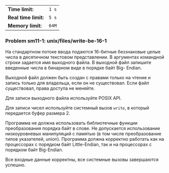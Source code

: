 |                      |       |
|----------------------|-------|
| **Time limit:**      | `1 s` |
| **Real time limit:** | `5 s` |
| **Memory limit:**    | `64M` |


### Problem sm11-1: unix/files/write-be-16-1

На стандартном потоке ввода подаются 16-битные беззнаковые целые
числа в десятичном текстовом представлении. В аргументах
командной строки задается имя выходного файла. В выходной файл
запишите введенные числа в бинарном виде в порядке байт Big-
Endian.

Выходной файл должен быть создан с правами только на чтение и
запись только для владельца, если он не существовал. Если файл
существовал, права доступа не меняйте.

Для записи выходного файла используйте POSIX API.

Для записи чисел используйте системный вызов `write`, в который
передается буфер размера 2.

Программа не должна использовать библиотечные функции
преобразования порядка байт в слове. Не допускается использование
низкоуровневых манипуляций с памятью (в том числе преобразование
типов указателей, union). Программа должна корректно работать как
на процессорах с порядком байт Little-Endian, так и на
процессорах с порядком байт Big-Endian.

Все входные данные корректны, все системные вызовы завершаются
успешно.

